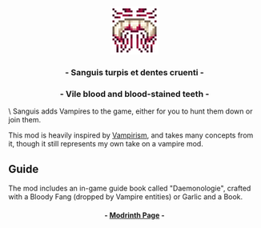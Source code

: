 <p align="center"><img src="./src/main/resources/logo_clear.png" alt="Logo" width="96"></p>

<h3 align="center">- Sanguis turpis et dentes cruenti -</h3>
<h3 align="center">- Vile blood and blood-stained teeth -</h3>
\
Sanguis adds Vampires to the game, either for you to hunt them down or join them.

This mod is heavily inspired by <a href="https://modrinth.com/mod/vampirism">Vampirism</a>, and takes many concepts from it, though it still represents my own take on a vampire mod.

<h2>Guide</h2>
The mod includes an in-game guide book called "Daemonologie", crafted with a Bloody Fang (dropped by Vampire entities) or Garlic and a Book.

<h4 align="center">- <a href="https://modrinth.com/mod/sanguis-turpis">Modrinth Page</a> -</h4>